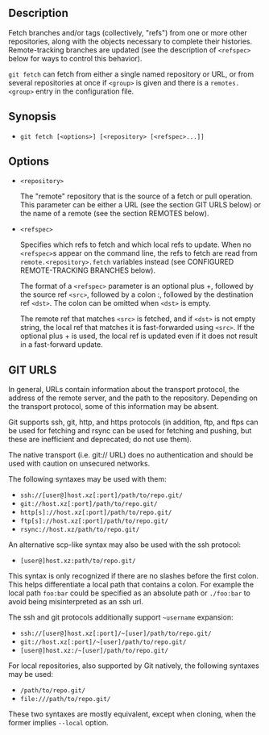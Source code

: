 ## Description

Fetch branches and/or tags (collectively, "refs") from one or more other repositories, along with the objects necessary to complete their histories. Remote-tracking branches are updated (see the description of `<refspec>` below for ways to control this behavior).

`git fetch` can fetch from either a single named repository or URL, or from several repositories at once if `<group>` is given and there is a `remotes.<group>` entry in the configuration file.

## Synopsis

- `git fetch [<options>] [<repository> [<refspec>...]]`

## Options

- `<repository>`

    The "remote" repository that is the source of a fetch or pull operation. This parameter can be either a URL (see the section GIT URLS below) or the name of a remote (see the section REMOTES below).

- `<refspec>`

    Specifies which refs to fetch and which local refs to update. When no `<refspec>`s appear on the command line, the refs to fetch are read from `remote.<repository>.fetch` variables instead (see CONFIGURED REMOTE-TRACKING BRANCHES below).
    
    The format of a `<refspec>` parameter is an optional plus +, followed by the source ref `<src>`, followed by a colon :, followed by the destination ref `<dst>`. The colon can be omitted when `<dst>` is empty.
    
    The remote ref that matches `<src>` is fetched, and if `<dst>` is not empty string, the local ref that matches it is fast-forwarded using `<src>`. If the optional plus + is used, the local ref is updated even if it does not result in a fast-forward update.

## GIT URLS

In general, URLs contain information about the transport protocol, the address of the remote server, and the path to the repository. Depending on the transport protocol, some of this information may be absent.

Git supports ssh, git, http, and https protocols (in addition, ftp, and ftps can be used for fetching and rsync can be used for fetching and pushing, but these are inefficient and deprecated; do not use them).

The native transport (i.e. git:// URL) does no authentication and should be used with caution on unsecured networks.

The following syntaxes may be used with them:

- `ssh://[user@]host.xz[:port]/path/to/repo.git/`
- `git://host.xz[:port]/path/to/repo.git/`
- `http[s]://host.xz[:port]/path/to/repo.git/`
- `ftp[s]://host.xz[:port]/path/to/repo.git/`
- `rsync://host.xz/path/to/repo.git/`

An alternative scp-like syntax may also be used with the ssh protocol:

- `[user@]host.xz:path/to/repo.git/`

This syntax is only recognized if there are no slashes before the first colon. This helps differentiate a local path that contains a colon. For example the local path `foo:bar` could be specified as an absolute path or `./foo:bar` to avoid being misinterpreted as an ssh url.

The ssh and git protocols additionally support `~username` expansion:

- `ssh://[user@]host.xz[:port]/~[user]/path/to/repo.git/`
- `git://host.xz[:port]/~[user]/path/to/repo.git/`
- `[user@]host.xz:/~[user]/path/to/repo.git/`

For local repositories, also supported by Git natively, the following syntaxes may be used:

- `/path/to/repo.git/`
- `file:///path/to/repo.git/`

These two syntaxes are mostly equivalent, except when cloning, when the former implies `--local` option.
